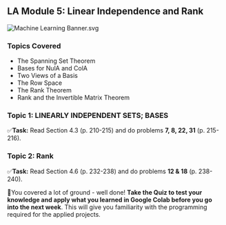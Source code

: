 LA Module 5: Linear Independence and Rank
-----------------------------------------

![Machine Learning Banner.svg](https://wustl-catalog.instructure.com/courses/254/files/25267/download)

### Topics Covered

*   The Spanning Set Theorem
*   Bases for NulA and ColA
*   Two Views of a Basis
*   The Row Space
*   The Rank Theorem
*   Rank and the Invertible Matrix Theorem

### Topic 1: LINEARLY INDEPENDENT SETS; BASES

✅**Task:** Read Section 4.3 (p. 210-215) and do problems **7, 8, 22, 31** (p. 215-216).

### Topic 2: Rank

✅**Task:** Read Section 4.6 (p. 232-238) and do problems **12 & 18** (p. 238-240).

🎉You covered a lot of ground - well done! **Take the Quiz to test your knowledge and apply what you learned in Google Colab before you go into the next week**. This will give you familiarity with the programming required for the applied projects.